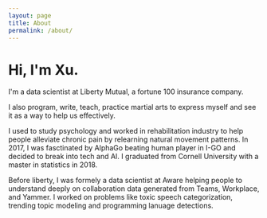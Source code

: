 ```yaml
---
layout: page
title: About
permalink: /about/
---
```



# Hi, I'm Xu.
I'm a data scientist at Liberty Mutual, a fortune 100 insurance company.

I also program, write, teach, practice martial arts to express myself and see
it as a way to help us effectively.

I used to study psychology and worked in rehabilitation industry to help people 
alleviate chronic pain by relearning natural movement patterns. In 2017, I was
fasctinated by AlphaGo beating human player in I-GO and decided to break into tech
and AI. I graduated from Cornell University with a master in statistics in 2018.

Before liberty, I was formely a data scientist at Aware helping people to understand
deeply on collaboration data generated from Teams, Workplace, and Yammer. I worked on 
problems like toxic speech categorization, trending topic modeling and programming lanuage detections.
